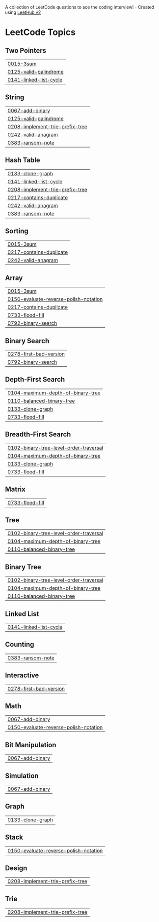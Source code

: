 A collection of LeetCode questions to ace the coding interview! - Created using [LeetHub v2](https://github.com/arunbhardwaj/LeetHub-2.0)
<!---LeetCode Topics Start-->
# LeetCode Topics
## Two Pointers
|  |
| ------- |
| [0015-3sum](https://github.com/kyeongjun-ko/Algorithm/tree/master/0015-3sum) |
| [0125-valid-palindrome](https://github.com/kyeongjun-ko/Algorithm/tree/master/0125-valid-palindrome) |
| [0141-linked-list-cycle](https://github.com/kyeongjun-ko/Algorithm/tree/master/0141-linked-list-cycle) |
## String
|  |
| ------- |
| [0067-add-binary](https://github.com/kyeongjun-ko/Algorithm/tree/master/0067-add-binary) |
| [0125-valid-palindrome](https://github.com/kyeongjun-ko/Algorithm/tree/master/0125-valid-palindrome) |
| [0208-implement-trie-prefix-tree](https://github.com/kyeongjun-ko/Algorithm/tree/master/0208-implement-trie-prefix-tree) |
| [0242-valid-anagram](https://github.com/kyeongjun-ko/Algorithm/tree/master/0242-valid-anagram) |
| [0383-ransom-note](https://github.com/kyeongjun-ko/Algorithm/tree/master/0383-ransom-note) |
## Hash Table
|  |
| ------- |
| [0133-clone-graph](https://github.com/kyeongjun-ko/Algorithm/tree/master/0133-clone-graph) |
| [0141-linked-list-cycle](https://github.com/kyeongjun-ko/Algorithm/tree/master/0141-linked-list-cycle) |
| [0208-implement-trie-prefix-tree](https://github.com/kyeongjun-ko/Algorithm/tree/master/0208-implement-trie-prefix-tree) |
| [0217-contains-duplicate](https://github.com/kyeongjun-ko/Algorithm/tree/master/0217-contains-duplicate) |
| [0242-valid-anagram](https://github.com/kyeongjun-ko/Algorithm/tree/master/0242-valid-anagram) |
| [0383-ransom-note](https://github.com/kyeongjun-ko/Algorithm/tree/master/0383-ransom-note) |
## Sorting
|  |
| ------- |
| [0015-3sum](https://github.com/kyeongjun-ko/Algorithm/tree/master/0015-3sum) |
| [0217-contains-duplicate](https://github.com/kyeongjun-ko/Algorithm/tree/master/0217-contains-duplicate) |
| [0242-valid-anagram](https://github.com/kyeongjun-ko/Algorithm/tree/master/0242-valid-anagram) |
## Array
|  |
| ------- |
| [0015-3sum](https://github.com/kyeongjun-ko/Algorithm/tree/master/0015-3sum) |
| [0150-evaluate-reverse-polish-notation](https://github.com/kyeongjun-ko/Algorithm/tree/master/0150-evaluate-reverse-polish-notation) |
| [0217-contains-duplicate](https://github.com/kyeongjun-ko/Algorithm/tree/master/0217-contains-duplicate) |
| [0733-flood-fill](https://github.com/kyeongjun-ko/Algorithm/tree/master/0733-flood-fill) |
| [0792-binary-search](https://github.com/kyeongjun-ko/Algorithm/tree/master/0792-binary-search) |
## Binary Search
|  |
| ------- |
| [0278-first-bad-version](https://github.com/kyeongjun-ko/Algorithm/tree/master/0278-first-bad-version) |
| [0792-binary-search](https://github.com/kyeongjun-ko/Algorithm/tree/master/0792-binary-search) |
## Depth-First Search
|  |
| ------- |
| [0104-maximum-depth-of-binary-tree](https://github.com/kyeongjun-ko/Algorithm/tree/master/0104-maximum-depth-of-binary-tree) |
| [0110-balanced-binary-tree](https://github.com/kyeongjun-ko/Algorithm/tree/master/0110-balanced-binary-tree) |
| [0133-clone-graph](https://github.com/kyeongjun-ko/Algorithm/tree/master/0133-clone-graph) |
| [0733-flood-fill](https://github.com/kyeongjun-ko/Algorithm/tree/master/0733-flood-fill) |
## Breadth-First Search
|  |
| ------- |
| [0102-binary-tree-level-order-traversal](https://github.com/kyeongjun-ko/Algorithm/tree/master/0102-binary-tree-level-order-traversal) |
| [0104-maximum-depth-of-binary-tree](https://github.com/kyeongjun-ko/Algorithm/tree/master/0104-maximum-depth-of-binary-tree) |
| [0133-clone-graph](https://github.com/kyeongjun-ko/Algorithm/tree/master/0133-clone-graph) |
| [0733-flood-fill](https://github.com/kyeongjun-ko/Algorithm/tree/master/0733-flood-fill) |
## Matrix
|  |
| ------- |
| [0733-flood-fill](https://github.com/kyeongjun-ko/Algorithm/tree/master/0733-flood-fill) |
## Tree
|  |
| ------- |
| [0102-binary-tree-level-order-traversal](https://github.com/kyeongjun-ko/Algorithm/tree/master/0102-binary-tree-level-order-traversal) |
| [0104-maximum-depth-of-binary-tree](https://github.com/kyeongjun-ko/Algorithm/tree/master/0104-maximum-depth-of-binary-tree) |
| [0110-balanced-binary-tree](https://github.com/kyeongjun-ko/Algorithm/tree/master/0110-balanced-binary-tree) |
## Binary Tree
|  |
| ------- |
| [0102-binary-tree-level-order-traversal](https://github.com/kyeongjun-ko/Algorithm/tree/master/0102-binary-tree-level-order-traversal) |
| [0104-maximum-depth-of-binary-tree](https://github.com/kyeongjun-ko/Algorithm/tree/master/0104-maximum-depth-of-binary-tree) |
| [0110-balanced-binary-tree](https://github.com/kyeongjun-ko/Algorithm/tree/master/0110-balanced-binary-tree) |
## Linked List
|  |
| ------- |
| [0141-linked-list-cycle](https://github.com/kyeongjun-ko/Algorithm/tree/master/0141-linked-list-cycle) |
## Counting
|  |
| ------- |
| [0383-ransom-note](https://github.com/kyeongjun-ko/Algorithm/tree/master/0383-ransom-note) |
## Interactive
|  |
| ------- |
| [0278-first-bad-version](https://github.com/kyeongjun-ko/Algorithm/tree/master/0278-first-bad-version) |
## Math
|  |
| ------- |
| [0067-add-binary](https://github.com/kyeongjun-ko/Algorithm/tree/master/0067-add-binary) |
| [0150-evaluate-reverse-polish-notation](https://github.com/kyeongjun-ko/Algorithm/tree/master/0150-evaluate-reverse-polish-notation) |
## Bit Manipulation
|  |
| ------- |
| [0067-add-binary](https://github.com/kyeongjun-ko/Algorithm/tree/master/0067-add-binary) |
## Simulation
|  |
| ------- |
| [0067-add-binary](https://github.com/kyeongjun-ko/Algorithm/tree/master/0067-add-binary) |
## Graph
|  |
| ------- |
| [0133-clone-graph](https://github.com/kyeongjun-ko/Algorithm/tree/master/0133-clone-graph) |
## Stack
|  |
| ------- |
| [0150-evaluate-reverse-polish-notation](https://github.com/kyeongjun-ko/Algorithm/tree/master/0150-evaluate-reverse-polish-notation) |
## Design
|  |
| ------- |
| [0208-implement-trie-prefix-tree](https://github.com/kyeongjun-ko/Algorithm/tree/master/0208-implement-trie-prefix-tree) |
## Trie
|  |
| ------- |
| [0208-implement-trie-prefix-tree](https://github.com/kyeongjun-ko/Algorithm/tree/master/0208-implement-trie-prefix-tree) |
<!---LeetCode Topics End-->